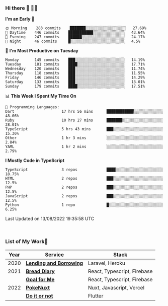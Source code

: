 ### Hi there 👋 🧑‍💻



<!--START_SECTION:waka-->
**I'm an Early 🐤** 

```text
🌞 Morning    283 commits    ███████░░░░░░░░░░░░░░░░░░   27.69% 
🌆 Daytime    446 commits    ███████████░░░░░░░░░░░░░░   43.64% 
🌃 Evening    247 commits    ██████░░░░░░░░░░░░░░░░░░░   24.17% 
🌙 Night      46 commits     █░░░░░░░░░░░░░░░░░░░░░░░░   4.5%

```
📅 **I'm Most Productive on Tuesday** 

```text
Monday       145 commits    ███░░░░░░░░░░░░░░░░░░░░░░   14.19% 
Tuesday      181 commits    ████░░░░░░░░░░░░░░░░░░░░░   17.71% 
Wednesday    120 commits    ███░░░░░░░░░░░░░░░░░░░░░░   11.74% 
Thursday     118 commits    ███░░░░░░░░░░░░░░░░░░░░░░   11.55% 
Friday       146 commits    ███░░░░░░░░░░░░░░░░░░░░░░   14.29% 
Saturday     133 commits    ███░░░░░░░░░░░░░░░░░░░░░░   13.01% 
Sunday       179 commits    ████░░░░░░░░░░░░░░░░░░░░░   17.51%

```


📊 **This Week I Spent My Time On** 

```text
💬 Programming Languages: 
Dart                     17 hrs 56 mins      ████████████░░░░░░░░░░░░░   48.06% 
Ruby                     10 hrs 27 mins      ███████░░░░░░░░░░░░░░░░░░   28.01% 
TypeScript               5 hrs 43 mins       ███░░░░░░░░░░░░░░░░░░░░░░   15.36% 
Other                    1 hr 3 mins         ░░░░░░░░░░░░░░░░░░░░░░░░░   2.84% 
YAML                     1 hr 2 mins         ░░░░░░░░░░░░░░░░░░░░░░░░░   2.79%

```

**I Mostly Code in TypeScript** 

```text
TypeScript               3 repos             ████░░░░░░░░░░░░░░░░░░░░░   18.75% 
HTML                     2 repos             ███░░░░░░░░░░░░░░░░░░░░░░   12.5% 
PHP                      2 repos             ███░░░░░░░░░░░░░░░░░░░░░░   12.5% 
JavaScript               2 repos             ███░░░░░░░░░░░░░░░░░░░░░░   12.5% 
Python                   1 repo              █░░░░░░░░░░░░░░░░░░░░░░░░   6.25%

```



 Last Updated on 13/08/2022 19:35:58 UTC
<!--END_SECTION:waka-->


<br />

### List of My Work🚀

| Year | Service | Stack |
|--|--|--|
| 2020 | [**Lending and Borrowing**](https://lending-and-borrowing.herokuapp.com/) | Laravel, Heroku |
| 2021 | [**Bread Diary**](https://bread-diary-web.web.app/) | React, Typescript, Firebase |
|  | [**Goal for Me**](https://goal-for-me.web.app/) | React, Typescript, Firebase |
| 2022 | [**PokeNuxt**](https://pokenuxt.vercel.app/) | Nuxt, Javascript, Vercel |
|  | [**Do it or not**](https://apps.apple.com/jp/app/do-it-or-not/id1613818865) | Flutter |